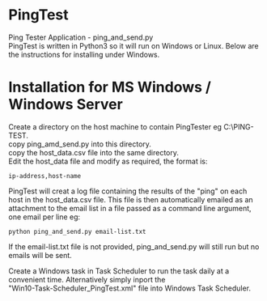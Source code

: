 # PingTest
Ping Tester Application - ping_and_send.py  
PingTest is written in Python3 so it will run on Windows or Linux. Below are the instructions for installing under Windows.  


# Installation for MS Windows / Windows Server  
Create a directory on the host machine to contain PingTester eg C:\PING-TEST.   
copy ping_amd_send.py into this directory.  
copy the host_data.csv file into the same directory.    
Edit the host_data file and modify as required, the format is: 

```
ip-address,host-name 
```

PingTest will creat a log file containing the results of the "ping" on each host in the host_data.csv file. This file is then automatically emailed as an attachment to the email list in a file passed as a command line argument, one email per line eg:   

```
python ping_and_send.py email-list.txt
```

If the  email-list.txt file is not provided, ping_and_send.py will still run but no emails will be sent.  

Create a Windows task in Task Scheduler to run the task daily at a convenient time. Alternatively simply inport the   
"Win10-Task-Scheduler_PingTest.xml" file into Windows Task Scheduler.  
